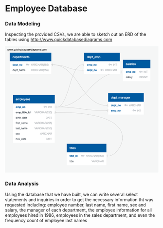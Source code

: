 # Employee Database

### Data Modeling
Inspecting the provided CSVs, we are able to sketch out an ERD of the tables using http://www.quickdatabasediagrams.com

![Alt text](/SQL_Challenge/EmployeeSQL/QuickDBD-FreeDiagram.png?raw=true "Optional Title")

### Data Analysis
Using the database that we have built, we can write several select statements and inquiries in order to get the necessary information tht was requested including: employee number, last name, first name, sex and salary, the manager of each department, the employee information for all employees hired in 1986, employees in the sales department, and even the frequency count of employee last names
